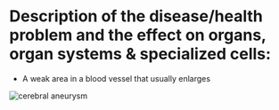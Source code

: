 # Description of the disease/health problem and the effect on organs, organ systems & specialized cells:

- A weak area in a blood vessel that usually enlarges

![cerebral aneurysm](http://www.strokeassociation.org/idc/groups/stroke-public/@wcm/@hcm/@sta/documents/image/~extract/UCM_449485~1~staticrendition/medium.jpg)

